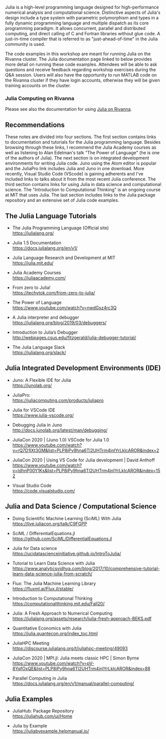 Julia is a high-level programming language designed for high-performance numerical analysis and computational science. Distinctive aspects of Julia's design include a type system with parametric polymorphism and types in a fully dynamic programming language and multiple dispatch as its core programming paradigm. It allows concurrent, parallel and distributed computing, and direct calling of C and Fortran libraries without glue code. A just-in-time compiler that is referred to as "just-ahead-of-time" in the Julia community is used.

The code examples in this workshop are meant for running Julia on the Rivanna cluster. The Julia documentation page linked to below provides more detail on running these code examples. Attendees will be able to ask questions and receive feedback regarding workshop exercises during the Q&A session. Users will also have the opportunity to run MATLAB code on the Rivanna cluster if they have login accounts, otherwise they will be given training accounts on the cluster.

### Julia Computing on Rivanna

Please see also the documentation for using [Julia on Rivanna](https://www.rc.virginia.edu/userinfo/rivanna/software/julia/).

## Recommendations

These notes are divided into four sections. The first section contains links to
documentation and tutorials for the Julia programming language. Besides browsing
through these links, I recommend the Julia Academy courses as well as listening
to Alan Edelman's talk "The Power of Language" (he is one of the authors of Julia).
The next section is on integrated development environments for writing Julia code.
Juno using the Atom editor is popular and the JuliaPro link includes Julia and Juno
in one download. More recently, Visual Studio Code (VScode) is gaining adherents
and I've included links to talks about it from the most recent Julia conference.
The third section contains links for using Julia in data science and computational
science. The "Introduction to Computational Thinking" is an ongoing course at MIT
that uses Julia. The last section includes links to the Julia package repository
and an extensive set of Julia code examples.


## The Julia Language Tutorials

* The Julia Programming Language (Official site) <br />
  https://julialang.org/

* Julia 1.5 Documentation <br />
  https://docs.julialang.org/en/v1/

* Julia Language Research and Development at MIT <br />
  https://julia.mit.edu/

* Julia Academy Courses <br />
  https://juliaacademy.com/

* From zero to Julia! <br />
  https://techytok.com/from-zero-to-julia/

* The Power of Language <br />
  https://www.youtube.com/watch?v=nwdGsz4rc3Q

* A Julia interpreter and debugger <br />
  https://julialang.org/blog/2019/03/debuggers/

* Introduction to Julia’s Debugger <br />
  http://webpages.csus.edu/fitzgerald/julia-debugger-tutorial/

* The Julia Language Slack <br />
  https://julialang.org/slack/

## Julia Integrated Development Environments (IDE)

* Juno: A Flexible IDE for Julia <br />
  https://junolab.org/

* JuliaPro: <br />
  https://juliacomputing.com/products/juliapro

* Julia for VSCode IDE <br />
  https://www.julia-vscode.org/

* Debugging Julia in Juno <br />
  http://docs.junolab.org/latest/man/debugging/

* JuliaCon 2020 | (Juno 1.0) VSCode for Julia 1.0 <br />
  https://www.youtube.com/watch?v=rQ7D1lXt3GM&list=PLP8iPy9hna6Tl2UHTrm4jnIYrLkIcAROR&index=2

* JuliaCon 2020 | Using VS Code for Julia development | David Anthoff <br />
  https://www.youtube.com/watch?v=IdhnP00Y1Ks&list=PLP8iPy9hna6Tl2UHTrm4jnIYrLkIcAROR&index=152

* Visual Studio Code <br />
  https://code.visualstudio.com/

## Julia and Data Science / Computational Science

* Doing Scientific Machine Learning (SciML) With Julia <br />
  https://live.juliacon.org/talk/C9FGPP

* SciML / DifferentialEquations.jl <br />
  https://github.com/SciML/DifferentialEquations.jl

* Julia for Data science <br />
  https://ucidatascienceinitiative.github.io/IntroToJulia/

* Tutorial to Learn Data Science with Julia <br />
  https://www.analyticsvidhya.com/blog/2017/10/comprehensive-tutorial-learn-data-science-julia-from-scratch/

* Flux: The Julia Machine Learning Library <br />
  https://fluxml.ai/Flux.jl/stable/

* Introduction to Computational Thinking <br />
  https://computationalthinking.mit.edu/Fall20/

* Julia: A Fresh Approach to Numerical Computing <br />
  https://julialang.org/assets/research/julia-fresh-approach-BEKS.pdf

* Quantitative Economics with Julia <br />
  https://julia.quantecon.org/index_toc.html

* JuliaHPC Meeting <br />
  https://discourse.julialang.org/t/juliahpc-meeting/49093

* JuliaCon 2020 | MPI.jl: Julia meets classic HPC | Simon Byrne <br />
  https://www.youtube.com/watch?v=pV-8YqfOxQE&list=PLP8iPy9hna6Tl2UHTrm4jnIYrLkIcAROR&index=88

* Parallel Computing in Julia <br />
  https://docs.julialang.org/en/v1/manual/parallel-computing/

## Julia Examples

* JuliaHub: Package Repository <br />
  https://juliahub.com/ui/Home

* Julia by Example <br />
  https://juliabyexample.helpmanual.io/

